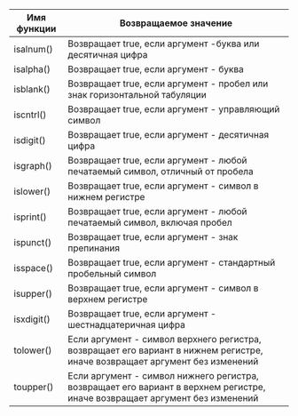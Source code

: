| Имя функции | Возвращаемое значение                                                                                                       |
| ----------- | --------------------------------------------------------------------------------------------------------------------------- |
| isalnum()   | Возвращает true, если аргумент -буква или десятичная цифра                                                                  |
| isalpha()   | Возвращает true, если аргумент - буква                                                                                      |
| isblank()   | Возвращает true, если аргумент - пробел или знак горизонтальной табуляции                                                   |
| iscntrl()   | Возвращает true, если аргумент - управляющий символ                                                                         |
| isdigit()   | Возвращает true, если аргумент - десятичная цифра                                                                           |
| isgraph()   | Возвращает true, если аргумент - любой печатаемый символ, отличный от пробела                                               |
| islower()   | Возвращает true, если аргумент - символ в нижнем регистре                                                                   |
| isprint()   | Возвращает true, если аргумент - любой печатаемый символ, включая пробел                                                    |
| ispunct()   | Возвращает true, если аргумент - знак препинания                                                                            |
| isspace()   | Возвращает true, если аргумент - стандартный пробельный символ                                                              |
| isupper()   | Возвращает true, если аргумент - символ в верхнем регистре                                                                  |
| isxdigit()  | Возвращает true, если аргумент - шестнадцатеричная цифра                                                                    |
| tolower()   | Если аргумент - символ верхнего регистра, возвращает его вариант в нижнем регистре, иначе возвращает аргумент без изменений |
| toupper()   | Если аргумент - символ нижнего регистра, возвращает его вариант в верхнем регистре, иначе возвращает аргумент без изменений |